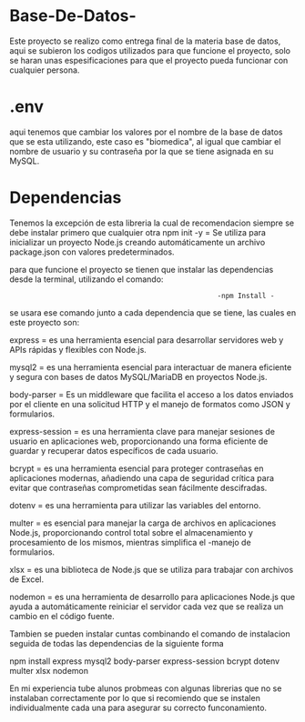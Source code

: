 # Base-De-Datos-
Este proyecto se realizo como entrega final de la materia base de datos, aqui se subieron los codigos utilizados para que funcione el proyecto, solo se haran unas espesificaciones para que el proyecto pueda funcionar con cualquier persona.

# .env
aqui tenemos que cambiar los valores por el nombre de la base de datos que se esta utilizando, este caso es "biomedica", al igual que cambiar el nombre de usuario y su contraseña por la que se tiene asignada en su MySQL.

# Dependencias

Tenemos la excepción de esta libreria la cual de recomendacion siempre se debe instalar primero que cualquier otra 
npm init -y = Se utiliza para inicializar un proyecto Node.js creando automáticamente un archivo package.json con valores predeterminados. 

para que funcione el proyecto se tienen que instalar las dependencias desde la terminal, utilizando el comando:
                                                       
                                                       -npm Install -
se usara ese comando junto a cada dependencia que se tiene, las cuales en este proyecto son:

express = es una herramienta esencial para desarrollar servidores web y APIs rápidas y flexibles con Node.js.

mysql2 = es una herramienta esencial para interactuar de manera eficiente y segura con bases de datos MySQL/MariaDB en proyectos Node.js.

body-parser = Es un middleware que facilita el acceso a los datos enviados por el cliente en una solicitud HTTP y el manejo de formatos como JSON y formularios.

express-session = es una herramienta clave para manejar sesiones de usuario en aplicaciones web, proporcionando una forma eficiente de guardar y recuperar datos específicos de cada usuario.

bcrypt = es una herramienta esencial para proteger contraseñas en aplicaciones modernas, añadiendo una capa de seguridad crítica para evitar que contraseñas comprometidas sean fácilmente descifradas.

dotenv = es una herramienta para utilizar las variables del entorno.

multer = es esencial para manejar la carga de archivos en aplicaciones Node.js, proporcionando control total sobre el almacenamiento y procesamiento de los mismos, mientras simplifica el -manejo de formularios.

xlsx = es una biblioteca de Node.js que se utiliza para trabajar con archivos de Excel.

nodemon = es una herramienta de desarrollo para aplicaciones Node.js que ayuda a automáticamente reiniciar el servidor cada vez que se realiza un cambio en el código fuente.

Tambien se pueden instalar cuntas combinando el comando de instalacion seguida de todas las dependencias de la siguiente forma

npm install express mysql2 body-parser express-session bcrypt dotenv multer xlsx nodemon 

En mi experiencia tube alunos probmeas con algunas librerias que no se instalaban correctamente por lo que si recomiendo que se instalen individualmente cada una para asegurar su correcto funconamiento.
